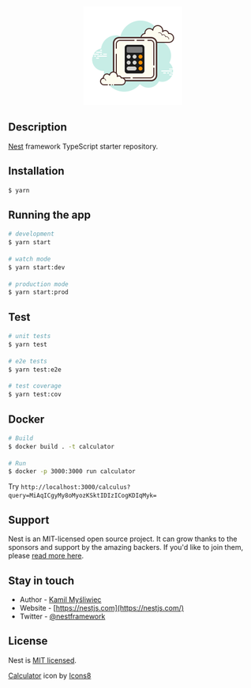 <p align="center">
  <img src="./assets/icons8-calculator.svg" width="200" alt="Nest Logo" />
</p>



## Description

[Nest](https://github.com/nestjs/nest) framework TypeScript starter repository.

## Installation

```bash
$ yarn
```

## Running the app

```bash
# development
$ yarn start

# watch mode
$ yarn start:dev

# production mode
$ yarn start:prod
```

## Test

```bash
# unit tests
$ yarn test

# e2e tests
$ yarn test:e2e

# test coverage
$ yarn test:cov
```

## Docker

```bash
# Build
$ docker build . -t calculator

# Run
$ docker -p 3000:3000 run calculator
```

Try `http://localhost:3000/calculus?query=MiAqICgyMy8oMyozKSktIDIzICogKDIqMyk=`

## Support

Nest is an MIT-licensed open source project. It can grow thanks to the sponsors and support by the amazing backers. If you'd like to join them, please [read more here](https://docs.nestjs.com/support).

## Stay in touch

- Author - [Kamil Myśliwiec](https://kamilmysliwiec.com)
- Website - [https://nestjs.com](https://nestjs.com/)
- Twitter - [@nestframework](https://twitter.com/nestframework)

## License

Nest is [MIT licensed](LICENSE).

<a target="_blank" href="https://icons8.com/icon/oTyxAxj0tuPz/calculator">Calculator</a> icon by <a target="_blank" href="https://icons8.com">Icons8</a>


